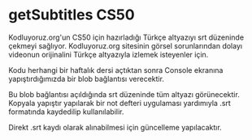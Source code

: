 # getSubtitles CS50
Kodluyoruz.org'un CS50 için hazırladığı Türkçe altyazıyı srt düzeninde çekmeyi sağlıyor. Kodluyoruz.org sitesinin görsel sorunlarından dolayı videonun orijinalini Türkçe altyazıyla izlemek isteyenler için.

Kodu herhangi bir haftalık dersi açtıktan sonra Console ekranına yapıştırdığımızda bir blob bağlantısı verecektir.

Bu blob bağlantısı açıldığında srt düzeninde tüm altyazı görünecektir. Kopyala yapıştır yapılarak bir not defteri uygulaması yardımıyla .srt formatında kaydedilip kullanılabilir.

Direkt .srt kaydı olarak alınabilmesi için güncelleme yapılacaktır.
